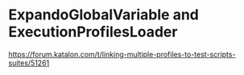ExpandoGlobalVariable and ExecutionProfilesLoader
======================

https://forum.katalon.com/t/linking-multiple-profiles-to-test-scripts-suites/51261

